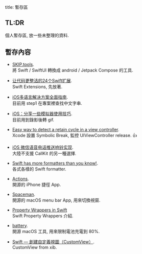 title: 暫存區

## TL:DR

個人暫存區, 放一些未整理的資料.

## 暫存內容

- [SKIP.tools](https://skip.tools/).  
  將 Swift / SwiftUI 轉換成 android / Jetpack Compose 的工具.

- [让代码更整洁的24个Swift扩展](https://juejin.cn/post/7324750286330298405).  
  Swift Extensions, 先放著.

- [iOS多语言解决方案全面指南](https://juejin.cn/post/7248811984748462141).  
  目前用 step1 在專案裡查找中文字串.

- [iOS：分享一些模拟器使用技巧](https://juejin.cn/post/7322740699434500159).  
  目前用到錄影後轉 gif.

- [Easy way to detect a retain cycle in a view controller](https://sarunw.com/posts/easy-way-to-detect-retain-cycle-in-view-controller/).  
  Xcode 設置 Symbolic Break, 監控 UIViewController release. 👍

- [iOS 微信语音电话推送响铃实现](https://juejin.cn/post/7339560770458845184).  
  大陸不支援 CallKit 的另一種選擇.

- [Swift has more formatters than you know!](https://www.swiftwithvincent.com/blog/swift-has-more-formatters-than-you-know).  
  各式各樣的 Swift formatter.

- [Actions](https://github.com/sindresorhus/Actions/).  
  開源的 iPhone 捷徑 App.

- [Spaceman](https://github.com/Jaysce/Spaceman).  
  開源的 macOS menu bar App, 用來切換視窗.

- [Property Wrappers in Swift](https://dev.to/mave_rick/property-wrappers-in-swift-fkh)  
  Swift Property Wrappers 介紹.

- [battery](https://github.com/actuallymentor/battery).  
  開源 macOS 工具, 用來限制電池充電到 80%.

- [Swift — 創建自定義視圖（CustomView）](https://medium.com/jeremy-xue-s-blog/swift-%E5%89%B5%E5%BB%BA%E8%87%AA%E5%AE%9A%E7%BE%A9%E8%A6%96%E5%9C%96-customview-8d61402ae937).  
  CustomView from xib.
